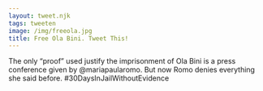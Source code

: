 ```yaml
---
layout: tweet.njk
tags: tweeten
image: /img/freeola.jpg
title: Free Ola Bini. Tweet This!
---
```

The only “proof” used justify the imprisonment of Ola Bini is a press conference given by @mariapaularomo. But now Romo denies everything she said before. #30DaysInJailWithoutEvidence
